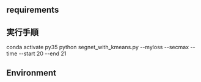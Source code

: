 ## requirements

## 実行手順
conda activate py35
python segnet_with_kmeans.py --myloss --secmax --time --start 20 --end 21

## Environment